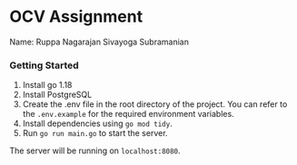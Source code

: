 # OCV Assignment

Name: Ruppa Nagarajan Sivayoga Subramanian

### Getting Started

1. Install go 1.18
1. Install PostgreSQL
1. Create the .env file in the root directory of the project. You can refer to the `.env.example` for the required environment variables.
1. Install dependencies using `go mod tidy`.
1. Run `go run main.go` to start the server.

The server will be running on `localhost:8080`.
